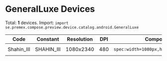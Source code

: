# GeneralLuxe Devices

Total: **1** devices. Import: `import se.premex.compose.preview.device.catalog.android.GeneralLuxe`

| Code | Constant | Resolution | DPI | Compose Spec | Preview Usage |
|------|----------|------------|-----|-------------|---------------|
| Shahin_III | SHAHIN_III | 1080x2340 | 480 | `spec:width=1080px,height=2340px,dpi=480` | `@Preview(device = GeneralLuxe.SHAHIN_III)` |

<!-- Generated automatically. Do not edit manually. -->
